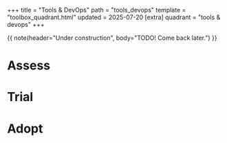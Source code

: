 +++
title = "Tools & DevOps"
path = "tools_devops"
template = "toolbox_quadrant.html"
updated = 2025-07-20
[extra]
quadrant = "tools & devops"
+++

{{ note(header="Under construction", body="TODO! Come back later.") }}



# Assess

# Trial

# Adopt


